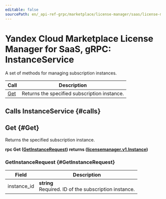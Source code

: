 ```yaml
---
editable: false
sourcePath: en/_api-ref-grpc/marketplace/license-manager/saas/license-manager/saas/api-ref/grpc/instance_service.md
---
```


# Yandex Cloud Marketplace License Manager for SaaS, gRPC: InstanceService

A set of methods for managing subscription instances.

| Call | Description |
| --- | --- |
| [Get](#Get) | Returns the specified subscription instance. |

## Calls InstanceService {#calls}

## Get {#Get}

Returns the specified subscription instance.

**rpc Get ([GetInstanceRequest](#GetInstanceRequest)) returns ([licensemanager.v1.Instance](./instance_service#v1))**

### GetInstanceRequest {#GetInstanceRequest}

Field | Description
--- | ---
instance_id | **string**<br>Required. ID of the subscription instance. 


